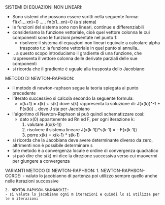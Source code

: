 SISTEMI DI EQUAZIONI NON LINEARI:
- Sono sistemi che possono essere scritti nella seguente forma:
  f1(x1....xn)=0 ..... fn(x1...xn)=0    (a sistema)
- le funzioni del sistema sono non lineari, continue e differenziabili
- consideriamo la funzione vettoriale, cioè quel vettore colonna le cui componenti sono le funzioni presentate nel punto 1:
    - risolvere il sistema di equazioni non lineari equivale a calcolare alpha trasposto t.c la funzione vettoriale in quel punto si annulla..
- .. a questo scopo introduciamo il gradiente di una funzione, che rappresenta il vettore colonna delle derivate parziali delle sue componenti
- si ricorda che il gradiente è uguale alla trasposta dello Jacobiano

METODO DI NEWTON-RAPHSON:
- il metodo di newton-raphson segue la teoria spiegata al punto precedente
- l'iterato successivo si calcola secondo la seguente formula:
    - x(k+1) = x(k) + s(k) dove s(k) rappresenta la soluzione di: J(x(k))^-1 * F(x(k))  .. dove J sta per Jacobiano
- l'algoritmo di Newton-Raphson si può quindi schematizzare così:
    - dato x(0) appartenente ad Rn ed F, per ogni iterazione k:
      1. valutare J(x(k-1))
      2. risolvere il sistema lineare J(x(k-1))*s(k-1) = - F(x(k-1))
      3. porre x(k) = x(k-1) * s(k-1)
- si ricorda che la Jacobiana deve avere determinante diverso da zero, altrimenti non è possibile determinare s
- tale metodo è a convergenza locale e ordine di convergenza quadratico
- si può dire che s(k) mi dice la direzione successiva verso cui muovermi per giungere a convergenza

VARIANTI METODO DI NEWTON-RAPHSON:
    1. NEWTON-RAPHSON-CORDE:
    - valuto lo jacobianno di partenza poi utilizzo sempre quello anche nelle  iterazioni successive

    2. NEWTON-RAPHSON-SHAMANSKII:
    - si valuta lo jacobiano ogni m iterazioni e quindi lo si utilizza per le m iterazioni
